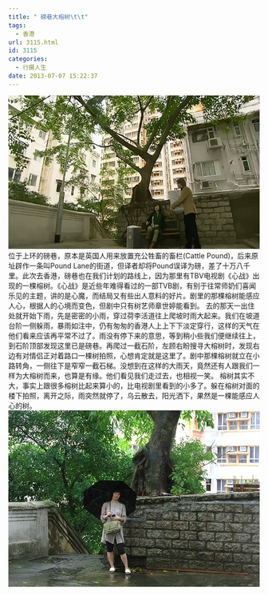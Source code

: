 ```yaml
---
title: " 磅巷大榕树\t\t"
tags:
  - 香港
url: 3115.html
id: 3115
categories:
  - 行摄人生
date: 2013-07-07 15:22:37
---
```


![PoundLane1](../../images//2013/07/PoundLane1.jpg) 位于上环的磅巷，原本是英国人用来放置充公牲畜的畜栏(Cattle Pound)，后来原址辟作一条叫Pound Lane的街道，但译者却将Pound误译为磅，差了十万八千里。此次去香港，磅巷也在我们计划的路线上，因为那里有TBV电视剧《心战》出现的一棵榕树。《心战》是近些年难得看过的一部TVB剧，有别于往常师奶们喜闻乐见的主题，讲的是心魔，而结局又有些出人意料的好片。剧里的那棵榕树能感应人心，根据人的心境而变色，但剧中只有树艺师章世婷能看到。 去的那天一出住处就开始下雨，先是密密的小雨，穿过荷李活道往上爬坡时雨大起来。我们在坡道台阶一侧躲雨，暴雨如注中，仍有匆匆的香港人上上下下淡定穿行，这样的天气在他们看来应该再平常不过了。雨没有停下来的意思，等到稍小些我们便继续往上，到石阶顶部发现这里已是磅巷。再爬过一截石阶，左顾右盼搜寻大榕树时，发现右边有对情侣正对着路口一棵树拍照，心想肯定就是这里了。剧中那棵榕树就立在小路转角，一侧往下是窄窄一截石梯。没想到在这样的大雨天，竟然还有人跟我们一样为大榕树而来，也算是有缘。他们看见我们走过去，也相视一笑。 榕树其实不大，事实上跟很多榕树比起来算小的，比电视剧里看到的小多了。躲在榕树对面的楼下拍照，离开之际，雨突然就停了，乌云散去，阳光洒下，果然是一棵能感应人心的树。 ![PoundLane2](../../images//2013/07/PoundLane2.jpg)